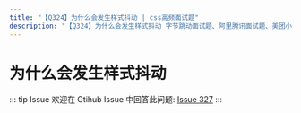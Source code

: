 ```yaml
---
title: "【Q324】为什么会发生样式抖动 | css高频面试题"
description: "【Q324】为什么会发生样式抖动 字节跳动面试题、阿里腾讯面试题、美团小米面试题。"
---
```


# 为什么会发生样式抖动

::: tip Issue
欢迎在 Gtihub Issue 中回答此问题: [Issue 327](https://github.com/shfshanyue/Daily-Question/issues/327)
:::
